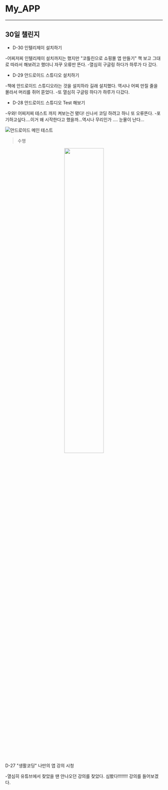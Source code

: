 # My_APP

---
## 30일 챌린지  
   
 
+ D-30 인텔리제이 설치하기  

 -어찌저찌 인텔리제이 설치까지는 했지만 "코틀린으로 쇼핑몰 앱 만들기" 책 보고 그대로 따라서 해보려고 했더니 자꾸 오류만 뜬다.
 -열심히 구글링 하다가 하루가 다 갔다.  
 
+ D-29 안드로이드 스튜디오 설치하기  

 -책에 안드로이드 스튜디오라는 것을 설치하라 길래 설치했다. 역시나 어찌 만질 줄을 몰라서 머리를 쥐어 뜯었다.
 -또 열심히 구글링 하다가 하루가 다갔다.  
 
+ D-28 안드로이드 스튜디오 Test 해보기  
    
 -우와! 어찌저찌 테스트 까지 켜보는건 됐다! 신나서 코딩 하려고 하니 또 오류뜬다.
 -포기하고싶다....이거 왜 시작한다고 했을까...역시나 무리인가 .... 눈물이 난다...
 
  
![안드로이드 메인 테스트](https://user-images.githubusercontent.com/77481265/106556328-9f5ffb00-6562-11eb-9973-960153f1e852.JPG)  
 
>수행

<center><img src="https://user-images.githubusercontent.com/77481265/106556487-0c739080-6563-11eb-8dfe-3413a07f123b.JPG" width="50%" height="50%"></center>  
  
    
    

 D-27 "생활코딩" 나만의 앱 강의 시청  
 
 -열심히 유튜브에서 찾았을 땐 안나오던 강의를 찾았다. 심봤다!!!!!!!! 강의를 들어보겠다.
  
